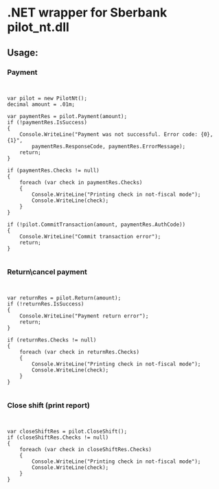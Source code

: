 # .NET wrapper for Sberbank pilot_nt.dll

## Usage:

### Payment

<pre><code>

var pilot = new PilotNt();            
decimal amount = .01m;

var paymentRes = pilot.Payment(amount);
if (!paymentRes.IsSuccess)
{
    Console.WriteLine("Payment was not successful. Error code: {0}, {1}",
        paymentRes.ResponseCode, paymentRes.ErrorMessage);
    return;
}

if (paymentRes.Checks != null)
{
    foreach (var check in paymentRes.Checks)
    {
        Console.WriteLine("Printing check in not-fiscal mode");
        Console.WriteLine(check);
    }
}

if (!pilot.CommitTransaction(amount, paymentRes.AuthCode))
{
    Console.WriteLine("Commit transaction error");
    return;
}

</code></pre>

### Return\cancel payment

<pre><code>

var returnRes = pilot.Return(amount);
if (!returnRes.IsSuccess)
{
    Console.WriteLine("Payment return error");
    return;
}

if (returnRes.Checks != null)
{
    foreach (var check in returnRes.Checks)
    {
        Console.WriteLine("Printing check in not-fiscal mode");
        Console.WriteLine(check);
    }
}

</code></pre>

### Close shift (print report)

<pre><code>

var closeShiftRes = pilot.CloseShift();
if (closeShiftRes.Checks != null)
{
    foreach (var check in closeShiftRes.Checks)
    {
        Console.WriteLine("Printing check in not-fiscal mode");
        Console.WriteLine(check);
    }
}

</code></pre>

